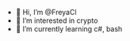 - 👋 Hi, I’m @FreyaCl
- 👀 I’m interested in crypto
- 🌱 I’m currently learning c#, bash
<!---
FreyaCl/FreyaCl is a ✨ special ✨ repository because its `README.md` (this file) appears on your GitHub profile.
You can click the Preview link to take a look at your changes.
--->

